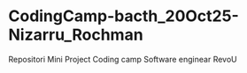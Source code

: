# CodingCamp-bacth_20Oct25-Nizarru_Rochman
Repositori Mini Project Coding camp Software enginear RevoU
